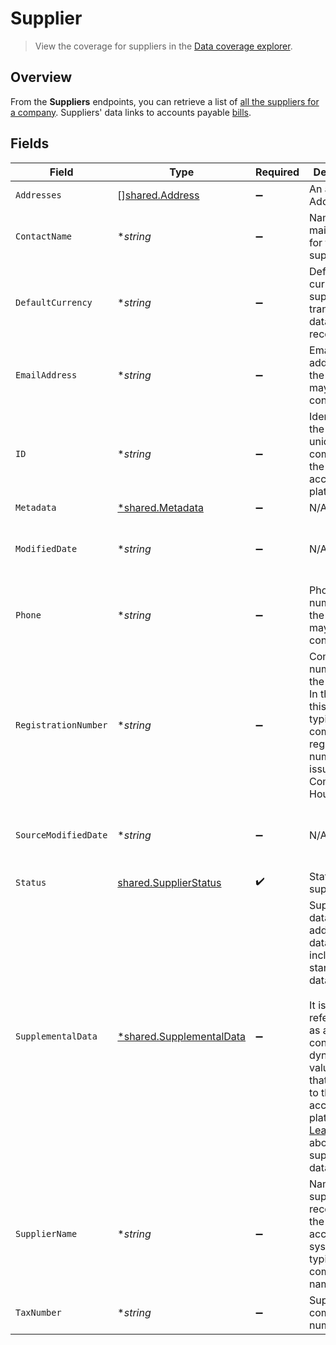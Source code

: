 # Supplier

> View the coverage for suppliers in the <a className="external" href="https://knowledge.codat.io/supported-features/accounting?view=tab-by-data-type&dataType=suppliers" target="_blank">Data coverage explorer</a>.

## Overview

From the **Suppliers** endpoints, you can retrieve a list of [all the suppliers for a company](https://docs.codat.io/sync-for-payables-api#/operations/list-suppliers). Suppliers' data links to accounts payable [bills](https://docs.codat.io/sync-for-payables-api#/schemas/Bill).


## Fields

| Field                                                                                                                                                                                                                                                                                       | Type                                                                                                                                                                                                                                                                                        | Required                                                                                                                                                                                                                                                                                    | Description                                                                                                                                                                                                                                                                                 | Example                                                                                                                                                                                                                                                                                     |
| ------------------------------------------------------------------------------------------------------------------------------------------------------------------------------------------------------------------------------------------------------------------------------------------- | ------------------------------------------------------------------------------------------------------------------------------------------------------------------------------------------------------------------------------------------------------------------------------------------- | ------------------------------------------------------------------------------------------------------------------------------------------------------------------------------------------------------------------------------------------------------------------------------------------- | ------------------------------------------------------------------------------------------------------------------------------------------------------------------------------------------------------------------------------------------------------------------------------------------- | ------------------------------------------------------------------------------------------------------------------------------------------------------------------------------------------------------------------------------------------------------------------------------------------- |
| `Addresses`                                                                                                                                                                                                                                                                                 | [][shared.Address](../../../pkg/models/shared/address.md)                                                                                                                                                                                                                                   | :heavy_minus_sign:                                                                                                                                                                                                                                                                          | An array of Addresses.                                                                                                                                                                                                                                                                      |                                                                                                                                                                                                                                                                                             |
| `ContactName`                                                                                                                                                                                                                                                                               | **string*                                                                                                                                                                                                                                                                                   | :heavy_minus_sign:                                                                                                                                                                                                                                                                          | Name of the main contact for the supplier.                                                                                                                                                                                                                                                  |                                                                                                                                                                                                                                                                                             |
| `DefaultCurrency`                                                                                                                                                                                                                                                                           | **string*                                                                                                                                                                                                                                                                                   | :heavy_minus_sign:                                                                                                                                                                                                                                                                          | Default currency the supplier's transactional data is recorded in.                                                                                                                                                                                                                          |                                                                                                                                                                                                                                                                                             |
| `EmailAddress`                                                                                                                                                                                                                                                                              | **string*                                                                                                                                                                                                                                                                                   | :heavy_minus_sign:                                                                                                                                                                                                                                                                          | Email address that the supplier may be contacted on.                                                                                                                                                                                                                                        |                                                                                                                                                                                                                                                                                             |
| `ID`                                                                                                                                                                                                                                                                                        | **string*                                                                                                                                                                                                                                                                                   | :heavy_minus_sign:                                                                                                                                                                                                                                                                          | Identifier for the supplier, unique to the company in the accounting platform.                                                                                                                                                                                                              |                                                                                                                                                                                                                                                                                             |
| `Metadata`                                                                                                                                                                                                                                                                                  | [*shared.Metadata](../../../pkg/models/shared/metadata.md)                                                                                                                                                                                                                                  | :heavy_minus_sign:                                                                                                                                                                                                                                                                          | N/A                                                                                                                                                                                                                                                                                         |                                                                                                                                                                                                                                                                                             |
| `ModifiedDate`                                                                                                                                                                                                                                                                              | **string*                                                                                                                                                                                                                                                                                   | :heavy_minus_sign:                                                                                                                                                                                                                                                                          | N/A                                                                                                                                                                                                                                                                                         | 2022-10-23 00:00:00 +0000 UTC                                                                                                                                                                                                                                                               |
| `Phone`                                                                                                                                                                                                                                                                                     | **string*                                                                                                                                                                                                                                                                                   | :heavy_minus_sign:                                                                                                                                                                                                                                                                          | Phone number that the supplier may be contacted on.                                                                                                                                                                                                                                         | +44 25691 154789                                                                                                                                                                                                                                                                            |
| `RegistrationNumber`                                                                                                                                                                                                                                                                        | **string*                                                                                                                                                                                                                                                                                   | :heavy_minus_sign:                                                                                                                                                                                                                                                                          | Company number of the supplier. In the UK, this is typically the company registration number issued by Companies House.                                                                                                                                                                     |                                                                                                                                                                                                                                                                                             |
| `SourceModifiedDate`                                                                                                                                                                                                                                                                        | **string*                                                                                                                                                                                                                                                                                   | :heavy_minus_sign:                                                                                                                                                                                                                                                                          | N/A                                                                                                                                                                                                                                                                                         | 2022-10-23 00:00:00 +0000 UTC                                                                                                                                                                                                                                                               |
| `Status`                                                                                                                                                                                                                                                                                    | [shared.SupplierStatus](../../../pkg/models/shared/supplierstatus.md)                                                                                                                                                                                                                       | :heavy_check_mark:                                                                                                                                                                                                                                                                          | Status of the supplier.                                                                                                                                                                                                                                                                     |                                                                                                                                                                                                                                                                                             |
| `SupplementalData`                                                                                                                                                                                                                                                                          | [*shared.SupplementalData](../../../pkg/models/shared/supplementaldata.md)                                                                                                                                                                                                                  | :heavy_minus_sign:                                                                                                                                                                                                                                                                          | Supplemental data is additional data you can include in our standard data types. <br/><br/>It is referenced as a configured dynamic key value pair that is unique to the accounting platform. [Learn more](https://docs.codat.io/using-the-api/supplemental-data/overview) about supplemental data. |                                                                                                                                                                                                                                                                                             |
| `SupplierName`                                                                                                                                                                                                                                                                              | **string*                                                                                                                                                                                                                                                                                   | :heavy_minus_sign:                                                                                                                                                                                                                                                                          | Name of the supplier as recorded in the accounting system, typically the company name.                                                                                                                                                                                                      |                                                                                                                                                                                                                                                                                             |
| `TaxNumber`                                                                                                                                                                                                                                                                                 | **string*                                                                                                                                                                                                                                                                                   | :heavy_minus_sign:                                                                                                                                                                                                                                                                          | Supplier's company tax number.                                                                                                                                                                                                                                                              |                                                                                                                                                                                                                                                                                             |